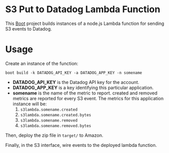 # S3 Put to Datadog Lambda Function

This [Boot](http://boot-clj.com) project builds instances of a node.js Lambda function for sending S3 events to Datadog.

# Usage

Create an instance of the function:

    boot build -k DATADOG_API_KEY -a DATADOG_APP_KEY -n somename

* **DATADOG_API_KEY** is the Datadog API key for the account.
* **DATADOG_APP_KEY** is a key identifying this particular application.
* **somename** is the name of the metric to report.  created and removed metrics are reported for every S3 event.  The metrics for this application instance will be:
  1. `s3lambda.somename.created`
  1. `s3lambda.somename.created.bytes`
  1. `s3lambda.somename.removed`
  1. `s3lambda.somename.removed.bytes`

Then, deploy the zip file in `target/` to Amazon.

Finally, in the S3 interface, wire events to the deployed lambda function.
